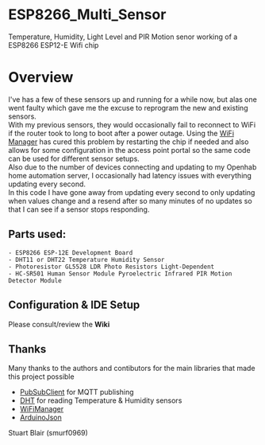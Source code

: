 # ESP8266_Multi_Sensor
Temperature, Humidity, Light Level and PIR Motion senor working of a ESP8266 ESP12-E Wifi chip

# Overview
I've has a few of these sensors up and running for a while now, but alas one went faulty which gave me the excuse to reprogram the new and existing sensors.  
With my previous sensors, they would occasionally fail to reconnect to WiFi if the router took to long to boot after a power outage. Using the [WiFi Manager](https://github.com/tzapu/WiFiManager) has cured this problem by restarting the chip if needed and also allows for some configuration in the access point portal so the same code can be used for different sensor setups.  
Also due to the number of devices connecting and updating to my Openhab home automation server, I occasionally had latency issues with everything updating every second.  
In this code I have gone away from updating every second to only updating when values change and a resend after so many minutes of no updates so that I can see if a sensor stops responding.  

## Parts used:
    - ESP8266 ESP-12E Development Board
    - DHT11 or DHT22 Temperature Humidity Sensor
    - Photoresistor GL5528 LDR Photo Resistors Light-Dependent
    - HC-SR501 Human Sensor Module Pyroelectric Infrared PIR Motion Detector Module


## Configuration & IDE Setup
Please consult/review the **Wiki**

## Thanks
Many thanks to the authors and contibutors for the main libraries that made this project possible  
* [PubSubClient](https://github.com/knolleary/pubsubclient) for MQTT publishing
* [DHT](https://github.com/adafruit/DHT-sensor-library) for reading Temperature & Humidity sensors
* [WiFiManager](https://github.com/tzapu/WiFiManager)
* [ArduinoJson](https://github.com/bblanchon/ArduinoJson)

Stuart Blair (smurf0969)

